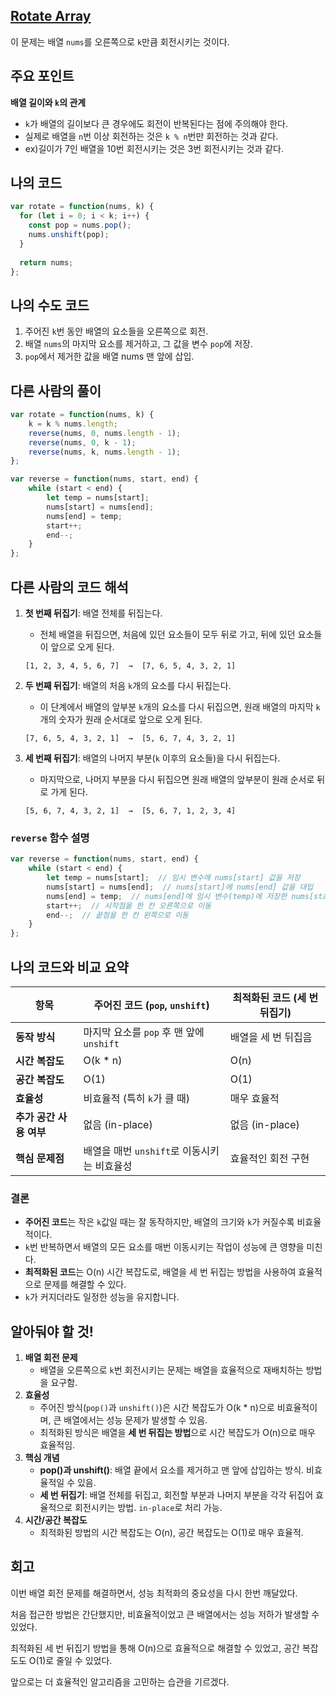 ## [**Rotate Array**](https://leetcode.com/problems/rotate-array)

이 문제는 배열 `nums`를 오른쪽으로 `k`만큼 회전시키는 것이다.

## 주요 포인트

**배열 길이와 `k`의 관계**

- `k`가 배열의 길이보다 큰 경우에도 회전이 반복된다는 점에 주의해야 한다.
- 실제로 배열을 `n`번 이상 회전하는 것은 `k % n`번만 회전하는 것과 같다.
- ex)길이가 7인 배열을 10번 회전시키는 것은 3번 회전시키는 것과 같다.

## 나의 코드

```jsx
var rotate = function(nums, k) {
  for (let i = 0; i < k; i++) {
    const pop = nums.pop();
    nums.unshift(pop);
  }
  
  return nums;
};
```

## 나의 수도 코드

1. 주어진 `k`번 동안 배열의 요소들을 오른쪽으로 회전.
2. 배열 `nums`의 마지막 요소를 제거하고, 그 값을 변수 `pop`에 저장.
3. `pop`에서 제거한 값을 배열 nums 맨 앞에 삽입.

## 다른 사람의 풀이

```jsx
var rotate = function(nums, k) {
    k = k % nums.length;
    reverse(nums, 0, nums.length - 1);
    reverse(nums, 0, k - 1);
    reverse(nums, k, nums.length - 1);
};

var reverse = function(nums, start, end) {
    while (start < end) {
        let temp = nums[start];
        nums[start] = nums[end];
        nums[end] = temp;
        start++;
        end--;
    }
};
```

## 다른 사람의 코드 해석

1. **첫 번째 뒤집기**: 배열 전체를 뒤집는다.
    - 전체 배열을 뒤집으면, 처음에 있던 요소들이 모두 뒤로 가고, 뒤에 있던 요소들이 앞으로 오게 된다.
    
    ```
    [1, 2, 3, 4, 5, 6, 7]  →  [7, 6, 5, 4, 3, 2, 1]
    ```
    
2. **두 번째 뒤집기**: 배열의 처음 `k`개의 요소를 다시 뒤집는다.
    - 이 단계에서 배열의 앞부분 `k`개의 요소를 다시 뒤집으면, 원래 배열의 마지막 `k`개의 숫자가 원래 순서대로 앞으로 오게 된다.
    
    ```
    [7, 6, 5, 4, 3, 2, 1]  →  [5, 6, 7, 4, 3, 2, 1]
    ```
    
3. **세 번째 뒤집기**: 배열의 나머지 부분(`k` 이후의 요소들)을 다시 뒤집는다.
    - 마지막으로, 나머지 부분을 다시 뒤집으면 원래 배열의 앞부분이 원래 순서로 뒤로 가게 된다.
    
    ```
    [5, 6, 7, 4, 3, 2, 1]  →  [5, 6, 7, 1, 2, 3, 4]
    ```
    

### `reverse` 함수 설명

```jsx
var reverse = function(nums, start, end) {
    while (start < end) {
        let temp = nums[start];  // 임시 변수에 nums[start] 값을 저장
        nums[start] = nums[end];  // nums[start]에 nums[end] 값을 대입
        nums[end] = temp;  // nums[end]에 임시 변수(temp)에 저장한 nums[start] 값을 대입
        start++;  // 시작점을 한 칸 오른쪽으로 이동
        end--;  // 끝점을 한 칸 왼쪽으로 이동
    }
};
```

## 나의 코드와 비교 요약

| 항목 | 주어진 코드 (`pop`, `unshift`) | 최적화된 코드 (세 번 뒤집기) |
| --- | --- | --- |
| **동작 방식** | 마지막 요소를 `pop` 후 맨 앞에 `unshift` | 배열을 세 번 뒤집음 |
| **시간 복잡도** | O(k * n) | O(n) |
| **공간 복잡도** | O(1) | O(1) |
| **효율성** | 비효율적 (특히 `k`가 클 때) | 매우 효율적 |
| **추가 공간 사용 여부** | 없음 (in-place) | 없음 (in-place) |
| **핵심 문제점** | 배열을 매번 `unshift`로 이동시키는 비효율성 | 효율적인 회전 구현 |

### 결론

- **주어진 코드**는 작은 `k`값일 때는 잘 동작하지만, 배열의 크기와 `k`가 커질수록 비효율적이다.
- `k`번 반복하면서 배열의 모든 요소를 매번 이동시키는 작업이 성능에 큰 영향을 미친다.
- **최적화된 코드**는 O(n) 시간 복잡도로, 배열을 세 번 뒤집는 방법을 사용하여 효율적으로 문제를 해결할 수 있다.
- `k`가 커지더라도 일정한 성능을 유지합니다.

## 알아둬야 할 것!

1. **배열 회전 문제**
    - 배열을 오른쪽으로 `k`번 회전시키는 문제는 배열을 효율적으로 재배치하는 방법을 요구함.
2. **효율성**
    - 주어진 방식(`pop()`과 `unshift()`)은 시간 복잡도가 O(k * n)으로 비효율적이며, 큰 배열에서는 성능 문제가 발생할 수 있음.
    - 최적화된 방식은 배열을 **세 번 뒤집는 방법**으로 시간 복잡도가 O(n)으로 매우 효율적임.
3. **핵심 개념**
    - **pop()과 unshift()**: 배열 끝에서 요소를 제거하고 맨 앞에 삽입하는 방식. 비효율적일 수 있음.
    - **세 번 뒤집기**: 배열 전체를 뒤집고, 회전할 부분과 나머지 부분을 각각 뒤집어 효율적으로 회전시키는 방법. `in-place`로 처리 가능.
4. **시간/공간 복잡도**
    - 최적화된 방법의 시간 복잡도는 O(n), 공간 복잡도는 O(1)로 매우 효율적.

## 회고

이번 배열 회전 문제를 해결하면서, 성능 최적화의 중요성을 다시 한번 깨달았다.

처음 접근한 방법은 간단했지만, 비효율적이었고 큰 배열에서는 성능 저하가 발생할 수 있었다.

최적화된 세 번 뒤집기 방법을 통해 O(n)으로 효율적으로 해결할 수 있었고, 공간 복잡도도 O(1)로 줄일 수 있었다.

앞으로는 더 효율적인 알고리즘을 고민하는 습관을 기르겠다.

